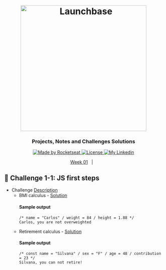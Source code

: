 <h1 align="center">
    <img alt="Launchbase" src="https://storage.googleapis.com/golden-wind/bootcamp-launchbase/logo.png" width="400px" />
</h1>

<h3 align="center">
  Projects, Notes and Challenges Solutions
</h3>

<p align="center">
  <a href="https://rocketseat.com.br">
    <img alt="Made by Rocketseat" src="https://img.shields.io/badge/made%20by-Rocketseat-%23F8952D">
  </a>

  <a href="/LICENSE" >
    <img alt="License" src="https://img.shields.io/badge/license-MIT-%23F8952D">
  </a>

  <a href="https://www.https://www.linkedin.com/in/italoteix/" >
    <img alt="My Linkedin" src="https://img.shields.io/badge/-italoteix-%230077B5?style=social&logo=linkedin">
  </a>
</p>

<p align="center">
  <a href="#rocket-challenge-1-1-js-first-steps">Week 01</a>&nbsp;&nbsp;&nbsp;|&nbsp;&nbsp;&nbsp;
</p>

## :rocket: Challenge 1-1: JS first steps

- Challenge [Description](https://github.com/Rocketseat/bootcamp-launchbase-desafios-01/blob/master/desafios/01-1-primeiros-passos-com-js.md)
  - BMI calculus - [Solution](/challenge01-1/bmi.js)
    #### Sample output
      ```
      /* name = "Carlos" / weight = 84 / height = 1.88 */
      Carlos, you are not overweighted
      ```
  - Retirement calculus - [Solution](/challenge01-1.js)
      #### Sample output
      ```
      /* const name = "Silvana" / sex = "F" / age = 48 / contribution = 23 */
      Silvana, you can not retire!
      ```
